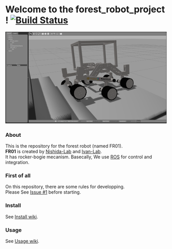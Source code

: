 # Welcome to the forest_robot_project ! [![Build Status](https://travis-ci.org/Nishida-Lab/forest_robot_project.svg?branch=master)](https://travis-ci.org/Nishida-Lab/forest_robot_project)

![fr01_gazebo](.images/rocker-bogie-gazebo-2.png)

### About
This is the repository for the forest robot (named FR01).  
**FR01** is created by [Nishida-Lab](http://lab.cntl.kyutech.ac.jp/~nishida/index.html) and [Ivan-Lab](https://www.ingegneria.unisalento.it/scheda_docente/-/people/ivan.giannoccaro).  
It has rocker-bogie mecanism. Basecally, We use [ROS](http://www.ros.org/) for control and integration.

### First of all
On this repository, there are some rules for developping.  
Please See [Issue #1](https://github.com/Nishida-Lab/forest_robot_project/issues/1) before starting.

### Install
See [Install wiki](https://github.com/Nishida-Lab/forest_robot_project/wiki/Installation-%5BEnglish%5D).

### Usage
See [Usage wiki](https://github.com/Nishida-Lab/forest_robot_project/wiki/Usage-%5BEnglish%5D).
